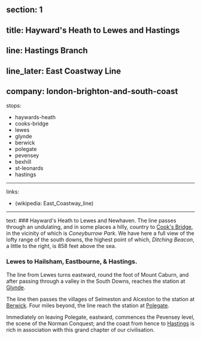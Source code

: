 ﻿section: 1
----
title: Hayward's Heath to Lewes and Hastings
----
line: Hastings Branch
----
line_later: East Coastway Line
----
company: london-brighton-and-south-coast
----
stops:
- haywards-heath
- cooks-bridge
- lewes
- glynde
- berwick
- polegate
- pevensey
- bexhill
- st-leonards
- hastings
----
links:
- (wikipedia: East_Coastway_line)
----
text: ### Hayward's Heath to Lewes and Newhaven.
The line passes through an undulating, and in some places a hilly, country to [Cook's Bridge](/stations/cooks-bridge), in the vicinity of which is *Coneyburrow Park*. We have here a full view of the lofty range of the south downs, the highest point of which, *Ditching Beacon*, a little to the right, is 858 feet above the sea.

### Lewes to Hailsham, Eastbourne, & Hastings.
The line from Lewes turns eastward, round the foot of Mount Caburn, and after passing through a valley in the South Downs, reaches the station at [Glynde](/stations/glynde).

The line then passes the villages of Selmeston and Alceston to the station at [Berwick](/stations/berwick). Four miles beyond, the line reach the station at [Polegate](/stations/polegate).

Immediately on leaving Polegate, eastward, commences the Pevensey level, the scene of the Norman Conquest; and the coast from hence to [Hastings](/stations/hastings) is rich in association with this grand chapter of our civilisation.
